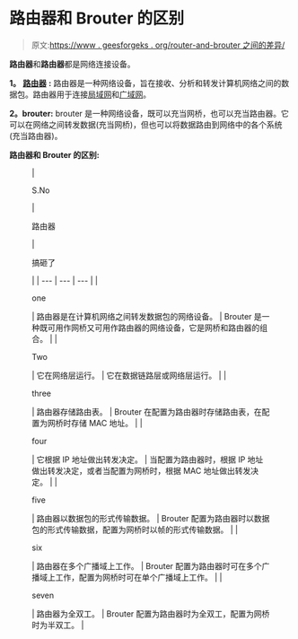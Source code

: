 # 路由器和 Brouter 的区别

> 原文:[https://www . geesforgeks . org/router-and-brouter 之间的差异/](https://www.geeksforgeeks.org/difference-between-router-and-brouter/)

**路由器**和**路由器**都是网络连接设备。

**1。** [**路由器**](https://www.geeksforgeeks.org/introduction-of-a-router/) **:**
路由器是一种网络设备，旨在接收、分析和转发计算机网络之间的数据包。路由器用于连接[局域网](https://www.geeksforgeeks.org/lan-full-form/)和[广域网](https://www.geeksforgeeks.org/wan-full-form/)。

**2。brouter:**
brouter 是一种网络设备，既可以充当网桥，也可以充当路由器。它可以在网络之间转发数据(充当网桥)，但也可以将数据路由到网络中的各个系统(充当路由器)。

**路由器和 Brouter 的区别:**

<figure class="table">

| 

S.No     

 | 

路由器

 | 

搞砸了

 |
| --- | --- | --- |
| 

one

 | 路由器是在计算机网络之间转发数据包的网络设备。 | Brouter 是一种既可用作网桥又可用作路由器的网络设备，它是网桥和路由器的组合。 |
| 

Two

 | 它在网络层运行。 | 它在数据链路层或网络层运行。 |
| 

three

 | 路由器存储路由表。 | Brouter 在配置为路由器时存储路由表，在配置为网桥时存储 MAC 地址。 |
| 

four

 | 它根据 IP 地址做出转发决定。 | 当配置为路由器时，根据 IP 地址做出转发决定，或者当配置为网桥时，根据 MAC 地址做出转发决定。 |
| 

five

 | 路由器以数据包的形式传输数据。 | Brouter 配置为路由器时以数据包的形式传输数据，配置为网桥时以帧的形式传输数据。 |
| 

six

 | 路由器在多个广播域上工作。 | Brouter 配置为路由器时可在多个广播域上工作，配置为网桥时可在单个广播域上工作。 |
| 

seven

 | 路由器为全双工。 | Brouter 配置为路由器时为全双工，配置为网桥时为半双工。 |

</figure>